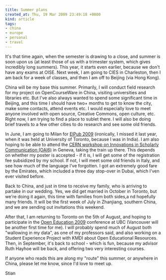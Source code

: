 ```yaml
---
title: Summer plans
created_at: Thu, 19 Mar 2009 23:49:18 +0000
kind: article
tags:
- china
- europe
- personal
- travel
---
```


It's that time again, when the semester is drawing to a close, and
summer is soon upon us (at least those of us with a trimester system,
which gives incredibly long summers). This year, it starts even earlier,
because we don't have any exams at OISE. Next week, I am going to CIES
in Charleston, then I am back for a week of classes, and then I am off
to Beijing (via Hong Kong).

China will be my base this summer. Primarily, I will conduct field
research for my project on OpenCourseWare in China, visiting
universities and libraries etc. But I've also always wanted to spend
some significant time in Beijing, and this time I should have two+
months to get to know the city, make some contacts, attend events etc. I
would especially love to meet anyone involved with open source, Creative
Commons, open culture, etc. Right now, I am trying to find a place to
sublet there. I will also be doing brief travels to a few other cities
to do research and see some old friends.

In June, I am going to Milan for [ElPub
2009](http://conferences.aepic.it/elpub2009/) (ironically, I missed it
last year, when it was held at University of Toronto, because I was in
India). I am also hoping to be able to attend the [CERN workshop on
Innovations in Scholarly Communication
(OAI6)](http://indico.cern.ch/conferenceDisplay.py?confId=48321) in
Geneva, taking the train up there. This depends on whether my poster is
accepted - if it is, I will get some of the registration fee subsidized
by my school. If not, I will meet some old friends in Italy, and see how
much of the language I've forgotten. I got an extremely good fare by the
Emirates, which included a three day stop-over in Dubai, which I'ven
ever visited before.

Back to China, and just in time to receive my family, who is arriving to
partake in our wedding. Yes, we did get married in October in Toronto,
but we're doing it again, this time with families from both sides,a nd
hopefully many friends. It will be the first week of July in Zhanjiang,
southern China, and we are sending out invitations this weekend.

After that, I am returning to Toronto on the 5th of August, and hoping
to participate in the [Open Education
2009](http://olt.ubc.ca/spotlight/at_a_glance/ubc_events/?CA=49458)
conference at UBC (Vancouver will be another first time for me). I will
probably spend much of August both "wallowing in my data", as one of my
professors said, and also working on a Student Experience Project with
KMDI about Open Educational Resources. Then, in September, it's back to
school - which is fun, because my advisor Ruth Hayhoe will be back, and
offering two very interesting courses.

If anyone who reads this are along my "route" this summer, or anywhere
in China, please let me know, since I'd love to meet up.

Stian
